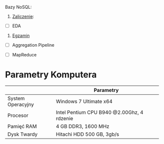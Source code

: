 Bazy NoSQL:

1. [Zaliczenie](https://github.com/wkulewicz/nosql.wk/blob/master/zaliczenie1.md):
 - [ ] EDA
1. [Egzamin]()
 - [ ] Aggregation Pipeline
 - [ ] MapReduce





# Parametry Komputera 
|                      |                  Parametry                 |
|----------------------|--------------------------------------------|
|System Operacyjny     | Windows 7 Ultimate x64                     |
|Procesor              | Intel Pentium CPU B940 @2.00Ghz, 4 rdzenie |
|Pamięć RAM            | 4 GB DDR3, 1600 MHz                        |
|Dysk Twardy           | Hitachi HDD 500 GB,  3gb/s                 |

